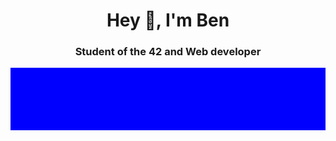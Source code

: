 <h1 align="center">Hey 👋, I'm Ben</h1>
<h3 align="center">Student of the 42 and Web developer</h3>
<div style="background-color:blue;width:100%;height:100px;">
  
</div>
